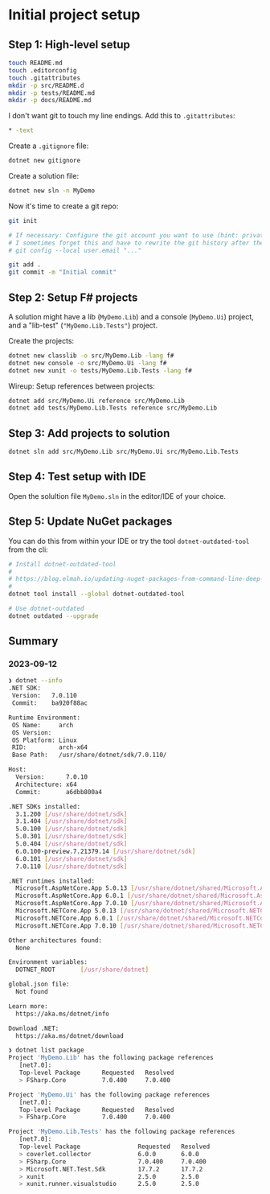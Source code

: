 # Initial project setup

## Step 1: High-level setup

```sh
touch README.md
touch .editorconfig
touch .gitattributes
mkdir -p src/README.d
mkdir -p tests/README.md
mkdir -p docs/README.md
```

I don't want git to touch my line endings. Add this to `.gitattributes`:

```sh
* -text
```

Create a `.gitignore` file:

```sh
dotnet new gitignore
```

Create a solution file:

```sh
dotnet new sln -n MyDemo
```

Now it's time to create a git repo:

```sh
git init

# If necessary: Configure the git account you want to use (hint: private vs work account)
# I sometimes forget this and have to rewrite the git history after the fact...
# git config --local user.email "..."

git add .
git commit -m "Initial commit"
```

## Step 2: Setup F# projects

A solution might have a lib (`MyDemo.Lib`) and a console (`MyDemo.Ui`) project, 
and a "lib-test" (`"MyDemo.Lib.Tests"`) project.

Create the projects:

```sh
dotnet new classlib -o src/MyDemo.Lib -lang f#
dotnet new console -o src/MyDemo.Ui -lang f#
dotnet new xunit -o tests/MyDemo.Lib.Tests -lang f#
```

Wireup: Setup references between projects:

```sh
dotnet add src/MyDemo.Ui reference src/MyDemo.Lib 
dotnet add tests/MyDemo.Lib.Tests reference src/MyDemo.Lib 
```

## Step 3: Add projects to solution

```sh
dotnet sln add src/MyDemo.Lib src/MyDemo.Ui src/MyDemo.Lib.Tests
```

## Step 4: Test setup with IDE

Open the solultion file `MyDemo.sln` in the editor/IDE of your choice.

## Step 5: Update NuGet packages

You can do this from within your IDE or try the tool `dotnet-outdated-tool` from the cli:

```sh
# Install dotnet-outdated-tool
#
# https://blog.elmah.io/updating-nuget-packages-from-command-line-deep-dive/
#
dotnet tool install --global dotnet-outdated-tool

# Use dotnet-outdated
dotnet outdated --upgrade
```

## Summary

### 2023-09-12

```sh
❯ dotnet --info
.NET SDK:
 Version:   7.0.110
 Commit:    ba920f88ac

Runtime Environment:
 OS Name:     arch
 OS Version:
 OS Platform: Linux
 RID:         arch-x64
 Base Path:   /usr/share/dotnet/sdk/7.0.110/

Host:
  Version:      7.0.10
  Architecture: x64
  Commit:       a6dbb800a4

.NET SDKs installed:
  3.1.200 [/usr/share/dotnet/sdk]
  3.1.404 [/usr/share/dotnet/sdk]
  5.0.100 [/usr/share/dotnet/sdk]
  5.0.301 [/usr/share/dotnet/sdk]
  5.0.404 [/usr/share/dotnet/sdk]
  6.0.100-preview.7.21379.14 [/usr/share/dotnet/sdk]
  6.0.101 [/usr/share/dotnet/sdk]
  7.0.110 [/usr/share/dotnet/sdk]

.NET runtimes installed:
  Microsoft.AspNetCore.App 5.0.13 [/usr/share/dotnet/shared/Microsoft.AspNetCore.App]
  Microsoft.AspNetCore.App 6.0.1 [/usr/share/dotnet/shared/Microsoft.AspNetCore.App]
  Microsoft.AspNetCore.App 7.0.10 [/usr/share/dotnet/shared/Microsoft.AspNetCore.App]
  Microsoft.NETCore.App 5.0.13 [/usr/share/dotnet/shared/Microsoft.NETCore.App]
  Microsoft.NETCore.App 6.0.1 [/usr/share/dotnet/shared/Microsoft.NETCore.App]
  Microsoft.NETCore.App 7.0.10 [/usr/share/dotnet/shared/Microsoft.NETCore.App]

Other architectures found:
  None

Environment variables:
  DOTNET_ROOT       [/usr/share/dotnet]

global.json file:
  Not found

Learn more:
  https://aka.ms/dotnet/info

Download .NET:
  https://aka.ms/dotnet/download
```

```sh
❯ dotnet list package
Project 'MyDemo.Lib' has the following package references
   [net7.0]:
   Top-level Package      Requested   Resolved
   > FSharp.Core          7.0.400     7.0.400

Project 'MyDemo.Ui' has the following package references
   [net7.0]:
   Top-level Package      Requested   Resolved
   > FSharp.Core          7.0.400     7.0.400

Project 'MyDemo.Lib.Tests' has the following package references
   [net7.0]:
   Top-level Package                Requested   Resolved
   > coverlet.collector             6.0.0       6.0.0
   > FSharp.Core                    7.0.400     7.0.400
   > Microsoft.NET.Test.Sdk         17.7.2      17.7.2
   > xunit                          2.5.0       2.5.0
   > xunit.runner.visualstudio      2.5.0       2.5.0
```
